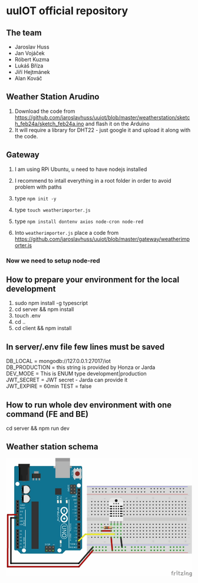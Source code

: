 # uuIOT official repository

## The team

- Jaroslav Huss
- Jan Vojáček
- Róbert Kuzma
- Lukáš Bříza
- Jiří Hejtmánek
- Alan Kováč

## Weather Station Arudino

1. Download the code from https://github.com/jaroslavhuss/uuiot/blob/master/weatherstation/sketch_feb24a/sketch_feb24a.ino and flash it on the Arduino
2. It will require a library for DHT22 - just google it and upload it along with the code.

## Gateway

1. I am using RPi Ubuntu, u need to have nodejs installed
2. I recommend to intall everything in a root folder in order to avoid problem with paths

3. type ```npm init -y```
4. type ```touch weatherimporter.js```
5. type ```npm install dontenv axios node-cron node-red```
6. Into ```weatherimporter.js``` place a code from https://github.com/jaroslavhuss/uuiot/blob/master/gateway/weatherimporter.js

### Now we need to setup node-red


## How to prepare your environment for the local development

1. sudo npm install -g typescript
2. cd server && npm install
3. touch .env
4. cd ..
5. cd client && npm install

## In server/.env file few lines must be saved

DB_LOCAL = mongodb://127.0.0.1:27017/iot \
DB_PRODUCTION = this string is provided by Honza or Jarda \
DEV_MODE = This is ENUM type development|production \
JWT_SECRET = JWT secret - Jarda can provide it \
JWT_EXPIRE = 60min
TEST = false
## How to run whole dev environment with one command (FE and BE)

cd server && npm run dev
## Weather station schema

![DHT22 Schema](dht22_schema.png)